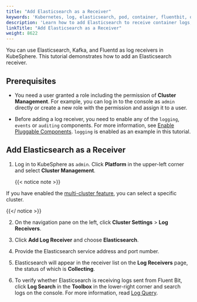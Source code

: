 ```yaml
---
title: "Add Elasticsearch as a Receiver"
keywords: 'Kubernetes, log, elasticsearch, pod, container, fluentbit, output'
description: 'Learn how to add Elasticsearch to receive container logs, resource events, or audit logs.'
linkTitle: "Add Elasticsearch as a Receiver"
weight: 8622
---
```

You can use Elasticsearch, Kafka, and Fluentd as log receivers in KubeSphere. This tutorial demonstrates how to add an Elasticsearch receiver.

## Prerequisites

- You need a user granted a role including the permission of **Cluster Management**. For example, you can log in to the console as `admin` directly or create a new role with the permission and assign it to a user.

- Before adding a log receiver, you need to enable any of the `logging`, `events` or `auditing` components. For more information, see [Enable Pluggable Components](../../../../pluggable-components/). `logging` is enabled as an example in this tutorial.

## Add Elasticsearch as a Receiver

1. Log in to KubeSphere as `admin`. Click **Platform** in the upper-left corner and select **Cluster Management**.

    {{< notice note >}}

If you have enabled the [multi-cluster feature](../../../../multicluster-management/), you can select a specific cluster.

{{</ notice >}} 

2. On the navigation pane on the left, click **Cluster Settings** > **Log Receivers**.

3. Click **Add Log Receiver** and choose **Elasticsearch**.

4. Provide the Elasticsearch service address and port number.

5. Elasticsearch will appear in the receiver list on the **Log Receivers** page, the status of which is **Collecting**.

6. To verify whether Elasticsearch is receiving logs sent from Fluent Bit, click **Log Search** in the **Toolbox** in the lower-right corner and search logs on the console. For more information, read [Log Query](../../../../toolbox/log-query/).

